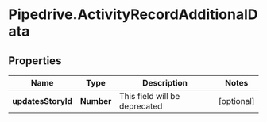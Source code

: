 # Pipedrive.ActivityRecordAdditionalData

## Properties

Name | Type | Description | Notes
------------ | ------------- | ------------- | -------------
**updatesStoryId** | **Number** | This field will be deprecated | [optional] 


